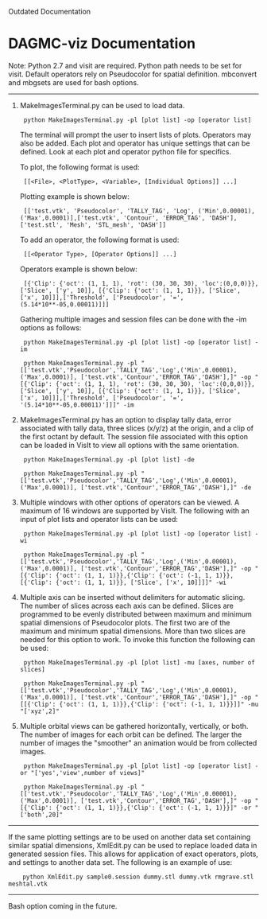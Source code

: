 Outdated Documentation


DAGMC-viz Documentation
=======================

Note: Python 2.7 and visit are required.
Python path needs to be set for visit.
Default operators rely on Pseudocolor for spatial definition.
mbconvert and mbgsets are used for bash options.

----------------------------------------

1. MakeImagesTerminal.py can be used to load data.
	
		python MakeImagesTerminal.py -pl [plot list] -op [operator list]

    The terminal will prompt the user to insert lists of plots. Operators may also be added. Each plot and operator has unique settings that can be defined. Look at each plot and operator python file for specifics.

    To plot, the following format is used:

        [[<File>, <PlotType>, <Variable>, [Individual Options]] ...]

    Plotting example is shown below:

        [['test.vtk', 'Pseudocolor', 'TALLY_TAG', 'Log', ('Min',0.00001),('Max',0.0001)],['test.vtk', 'Contour', 'ERROR_TAG', 'DASH'],['test.stl', 'Mesh', 'STL_mesh', 'DASH']]

    To add an operator, the following format is used:

        [[<Operator Type>, [Operator Options]] ...]

    Operators example is shown below:

        [{'Clip': {'oct': (1, 1, 1), 'rot': (30, 30, 30), 'loc':(0,0,0)}},['Slice', ['y', 10]], [{'Clip': {'oct': (1, 1, 1)}}, ['Slice', ['x', 10]]],['Threshold', ['Pseudocolor', '=', (5.14*10**-05,0.00011)]]]

    Gathering multiple images and session files can be done with the -im options as follows:

        python MakeImagesTerminal.py -pl [plot list] -op [operator list] -im

        python MakeImagesTerminal.py -pl "[['test.vtk','Pseudocolor','TALLY_TAG','Log',('Min',0.00001),('Max',0.0001)], ['test.vtk','Contour','ERROR_TAG','DASH'],]" -op "[{'Clip': {'oct': (1, 1, 1), 'rot': (30, 30, 30), 'loc':(0,0,0)}},['Slice', ['y', 10]], [{'Clip': {'oct': (1, 1, 1)}}, ['Slice', ['x', 10]]],['Threshold', ['Pseudocolor', '=', '(5.14*10**-05,0.00011)']]]" -im


2. MakeImagesTerminal.py has an option to display tally data, error associated with tally data, three slices (x/y/z) at the origin, and a clip of the first octant by default. The session file associated with this option can be loaded in VisIt to view all options with the same orientation.
    
        python MakeImagesTerminal.py -pl [plot list] -de

        python MakeImagesTerminal.py -pl "[['test.vtk','Pseudocolor','TALLY_TAG','Log',('Min',0.00001),('Max',0.0001)], ['test.vtk','Contour','ERROR_TAG','DASH'],]" -de

3. Multiple windows with other options of operators can be viewed. A maximum of 16 windows are supported by VisIt. The following with an input of plot lists and operator lists can be used:

        python MakeImagesTerminal.py -pl [plot list] -op [operator list] -wi

        python MakeImagesTerminal.py -pl "[['test.vtk','Pseudocolor','TALLY_TAG','Log',('Min',0.00001),('Max',0.0001)], ['test.vtk','Contour','ERROR_TAG','DASH'],]" -op "[{'Clip': {'oct': (1, 1, 1)}},{'Clip': {'oct': (-1, 1, 1)}},[{'Clip': {'oct': (1, 1, 1)}}, ['Slice', ['x', 10]]]]" -wi


4. Multiple axis can be inserted without delimiters for automatic slicing. The number of slices across each axis can be defined. Slices are programmed to be evenly distributed between maximum and minimum spatial dimensions of Pseudocolor plots. The first two are of the maximum and minimum spatial dimensions. More than two slices are needed for this option to work. To invoke this function the following can be used:

        python MakeImagesTerminal.py -pl [plot list] -mu [axes, number of slices]

        python MakeImagesTerminal.py -pl "[['test.vtk','Pseudocolor','TALLY_TAG','Log',('Min',0.00001),('Max',0.0001)], ['test.vtk','Contour','ERROR_TAG','DASH'],]" -op "[[{'Clip': {'oct': (1, 1, 1)}},{'Clip': {'oct': (-1, 1, 1)}}]]" -mu "['xyz',2]"


5. Multiple orbital views can be gathered horizontally, vertically, or both. The number of images for each orbit can be defined. The larger the number of images the "smoother" an animation would be from collected images. 

        python MakeImagesTerminal.py -pl [plot list] -op [operator list] -or "['yes','view',number of views]"

        python MakeImagesTerminal.py -pl "[['test.vtk','Pseudocolor','TALLY_TAG','Log',('Min',0.00001),('Max',0.0001)], ['test.vtk','Contour','ERROR_TAG','DASH'],]" -op "[{'Clip': {'oct': (1, 1, 1)}},{'Clip': {'oct': (-1, 1, 1)}}]" -or "['both',20]"





----------------------------------------

If the same plotting settings are to be used on another data set containing similar spatial dimensions, XmlEdit.py can be used to replace loaded data in generated session files. This allows for application of exact operators, plots, and settings to another data set. The following is an example of use:

		python XmlEdit.py sample0.session dummy.stl dummy.vtk rmgrave.stl meshtal.vtk


----------------------------------------

Bash option coming in the future.